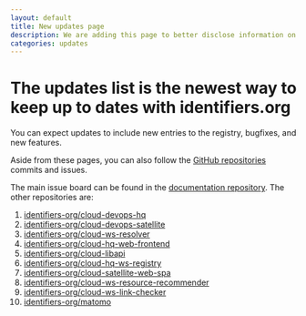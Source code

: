 ```yaml
---
layout: default
title: New updates page
description: We are adding this page to better disclose information on updates to identifiers.org.
categories: updates
---
```

 
# The updates list is the newest way to keep up to dates with identifiers.org

You can expect updates to include new entries to the registry, bugfixes, and new features.

Aside from these pages, you can also follow the [GitHub repositories](//github.com/identifiers-org) commits and issues. 
 
The main issue board can be found in the [documentation repository](//github.com/identifiers-org/identifiers-org.github.io/issues). The other repositories are:

1. [identifiers-org/cloud-devops-hq](//github.com/identifiers-org/cloud-devops-hq)
2. [identifiers-org/cloud-devops-satellite](//github.com/identifiers-org/cloud-devops-satellite)
3. [identifiers-org/cloud-ws-resolver](//github.com/identifiers-org/cloud-ws-resolver)
4. [identifiers-org/cloud-hq-web-frontend](//github.com/identifiers-org/cloud-hq-web-frontend)
5. [identifiers-org/cloud-libapi](//github.com/identifiers-org/cloud-libapi)
6. [identifiers-org/cloud-hq-ws-registry](//github.com/identifiers-org/cloud-hq-ws-registry)
7. [identifiers-org/cloud-satellite-web-spa](//github.com/identifiers-org/cloud-satellite-web-spa)
8. [identifiers-org/cloud-ws-resource-recommender](//github.com/identifiers-org/cloud-ws-resource-recommender)
9. [identifiers-org/cloud-ws-link-checker](//github.com/identifiers-org/cloud-ws-link-checker)
10. [identifiers-org/matomo](//github.com/identifiers-org/matomo)
